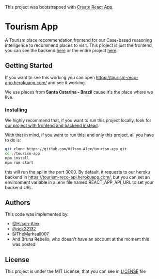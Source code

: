 This project was bootstrapped with [Create React App](https://github.com/facebook/create-react-app).

# Tourism App

A Tourism place recommendation frontend for our Case-based reasoning intelligence to recommend places to visit. This project is just the frontend, you can see the backend [here](https://github.com/Hilson-Alex/tourism_api) or the entire project [here](https://github.com/Hilson-Alex/tourism-ai).

## Getting Started

If you want to see this working you can open https://tourism-reco-app.herokuapp.com/ and see it working. 

We use places from **Santa Catarina - Brazil** cause it's the place where we live.

### Installing

We highly recommend that, if you want to run  this project locally, look for [our project with frontend and backend instead](https://github.com/Hilson-Alex/tourism-ai).

With that in mind, if you want to run this, and only this project, all you have to do is:
```bash
git clone https://github.com/Hilson-Alex/tourism-app.git
cd ./tourism-app
npm install
npm run start
```
this will run the api in the port 3000.
By default, it requests to our heroku backend in https://tourism-reco-api.herokuapp.com/, but you can set an environment variable in a .env file named REACT_APP_API_URL to set your backend URL.

## Authors
This code was implemented by:
* [@Hilson-Alex](https://github.com/Hilson-Alex)
* [@rick32132](https://github.com/rick32132)
* [@TheMarhsall007](https://github.com/TheMarhsall007)
* And Bruna Rebello, who doesn't have an account at the moment this was posted

## License
This project is under the MIT License, that you can see in [LICENSE](/LICENSE) file
